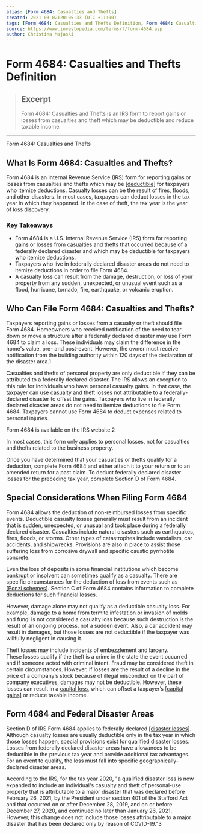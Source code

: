 ```yaml
---
alias: [Form 4684: Casualties and Thefts]
created: 2021-03-02T20:05:33 (UTC +11:00)
tags: [Form 4684: Casualties and Thefts Definition, Form 4684: Casualties and Thefts]
source: https://www.investopedia.com/terms/f/form-4684.asp
author: Christina Majaski
---
```


# Form 4684: Casualties and Thefts Definition

> ## Excerpt
> Form 4684: Casualties and Thefts is an IRS form to report gains or losses from casualties and theft which may be deductible and reduce taxable income.

---

Form 4684: Casualties and Thefts
## What Is Form 4684: Casualties and Thefts?

Form 4684 is an Internal Revenue Service (IRS) form for reporting gains or losses from casualties and thefts which may be [[deductible]](https://www.investopedia.com/terms/d/deductible.asp) for taxpayers who itemize deductions. Casualty losses can be the result of fires, floods, and other disasters. In most cases, taxpayers can deduct losses in the tax year in which they happened. In the case of theft, the tax year is the year of loss discovery.

### Key Takeaways

-   Form 4684 is a U.S. Internal Revenue Service (IRS) form for reporting gains or losses from casualties and thefts that occurred because of a federally declared disaster and which may be deductible for taxpayers who itemize deductions.
-   Taxpayers who live in federally declared disaster areas do not need to itemize deductions in order to file Form 4684.
-   A casualty loss can result from the damage, destruction, or loss of your property from any sudden, unexpected, or unusual event such as a flood, hurricane, tornado, fire, earthquake, or volcanic eruption.

## Who Can File Form 4684: Casualties and Thefts?

Taxpayers reporting gains or losses from a casualty or theft should file Form 4684. Homeowners who received notification of the need to tear down or move a structure after a federally declared disaster may use Form 4684 to claim a loss. These individuals may claim the difference in the home's value, pre- and post-event. However, the owner must receive notification from the building authority within 120 days of the declaration of the disaster area.1 

Casualties and thefts of personal property are only deductible if they can be attributed to a federally declared disaster. The IRS allows an exception to this rule for individuals who have personal casualty gains. In that case, the taxpayer can use casualty and theft losses not attributable to a federally-declared disaster to offset the gains. Taxpayers who live in federally declared disaster areas do not need to itemize deductions to file Form 4684. Taxpayers cannot use Form 4684 to deduct expenses related to personal injuries.

Form 4684 is available on the IRS website.2

In most cases, this form only applies to personal losses, not for casualties and thefts related to the business property.

Once you have determined that your casualties or thefts qualify for a deduction, complete Form 4684 and either attach it to your return or to an amended return for a past claim. To deduct federally declared disaster losses for the preceding tax year, complete Section D of Form 4684.

## Special Considerations When Filing Form 4684

Form 4684 allows the deduction of non-reimbursed losses from specific events. Deductible casualty losses generally must result from an incident that is sudden, unexpected, or unusual and took place during a federally declared disaster. Casualties include natural disasters such as earthquakes, fires, floods, or storms. Other types of catastrophes include vandalism, car accidents, and shipwrecks. Provisions are also in place to assist those suffering loss from corrosive drywall and specific caustic pyrrhotite concrete.

Even the loss of deposits in some financial institutions which become bankrupt or insolvent can sometimes qualify as a casualty. There are specific circumstances for the deduction of loss from events such as [[Ponzi schemes]](https://www.investopedia.com/terms/p/ponzischeme.asp). Section C of Form 4684 contains information to complete deductions for such financial losses.

However, damage alone may not qualify as a deductible casualty loss. For example, damage to a home from termite infestation or invasion of molds and fungi is not considered a casualty loss because such destruction is the result of an ongoing process, not a sudden event. Also, a car accident may result in damages, but those losses are not deductible if the taxpayer was willfully negligent in causing it.

Theft losses may include incidents of embezzlement and larceny. These losses qualify if the theft is a crime in the state the event occurred and if someone acted with criminal intent. Fraud may be considered theft in certain circumstances. However, if losses are the result of a decline in the price of a company’s stock because of illegal misconduct on the part of company executives, damages may not be deductible. However, these losses can result in a [capital loss](https://www.investopedia.com/terms/c/capitalloss.asp), which can offset a taxpayer’s [[capital gains]](https://www.investopedia.com/terms/c/capitalgain.asp) or reduce taxable income.

## Form 4684 and Federal Disaster Areas

Section D of IRS Form 4684 applies to federally declared [[disaster losses]](https://www.investopedia.com/terms/d/disasterloss.asp). Although casualty losses are usually deductible only in the tax year in which those losses happen, special provisions exist for qualified disaster losses. Losses from federally declared disaster areas have allowances to be deductible in the previous tax year and provide additional tax advantages. For an event to qualify, the loss must fall into specific geographically-declared disaster areas.

According to the IRS, for the tax year 2020, "a qualified disaster loss is now expanded to include an individual's casualty and theft of personal-use property that is attributable to a major disaster that was declared before February 26, 2021, by the President under section 401 of the Stafford Act and that occurred on or after December 28, 2019, and on or before December 27, 2020, and continued no later than January 26, 2021. However, this change does not include those losses attributable to a major disaster that has been declared only by reason of COVID-19."3

